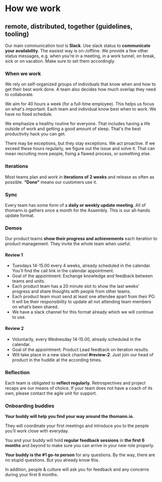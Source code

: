 # How we work 

## remote, distributed, together (guidelines, tooling)

Our main communication tool is **Slack**. Use slack status to **communicate your availability**. The easiest way is on-/offline. We provide a few other status messages, e.g. when you’re in a meeting, in a work tunnel, on break, sick or on vacation. Make sure to set them accordingly.

### When we work

We rely on self-organized groups of individuals that know when and how to get their best work done. A team also decides how much overlap they need to collaborate. 

We aim for 40 hours a week (for a full-time employee). This helps us focus on what's important. Each team and individual know best when to work. We have no fixed schedule.

We emphasize a healthy routine for everyone. That includes having a life outside of work and getting a good amount of sleep. That's the best productivity hack you can get. 

There may be exceptions, but they stay exceptions. We act proactive. If we exceed these hours regularly, we figure out the issue and solve it. That can mean recruiting more people, fixing a flawed process, or something else. 

### Iterations

Most teams plan and work in **iterations of 2 weeks** and release as often as possible. **“Done”** means our customers use it.

### Sync

Every team has some form of a **daily or weekly update meeting**. All of thomann.io gathers once a month for the Assembly. This is our all-hands update format.

### Demos

Our product teams **show their progress and achievements** each iteration to product management. They invite the whole team when useful.

#### Review 1

- Tuesdays 14-15.00 every 4 weeks, already scheduled in the calendar. You'll find the call link in the calendar appointment.
- Goal of the appointment: Exchange knowledge and feedback between teams and units.
- Each product team has a 20 minute slot to show the last weeks’ progress and share thoughts with people from other teams.
- Each product team must send at least one attendee apart from their PO. It will be their responsibility to update all not attending team members on what’s been shared.
- We have a slack channel for this format already which we will continue to use.

#### Review 2

- Voluntarily, every Wednesday 14-15.00, already scheduled in the calendar.
- Goal of the appointment: Product Lead feedback on iteration results.
- Will take place in a new slack channel **#review-2**. Just join our head of product in the huddle at the according times.

### Reflection

Each team is obligated to **reflect regularly.** Retrospectives and project recaps are our means of choice. If your team does not have a coach of its own, please contact the agile unit for support. 

### Onboarding buddies

**Your buddy will help you find your way around the thomann.io.**

They will coordinate your first meetings and introduce you to the people you’ll work close with everyday. 

You and your buddy will hold **regular feedback sessions** in **the first 6 months** and beyond to make sure you can arrive in your new role properly. 

**Your buddy is the #1 go-to person** for any questions. By the way, there are no stupid questions. But you already know this.

In addition, people & culture will ask you for feedback and any concerns during your first 6 months.



